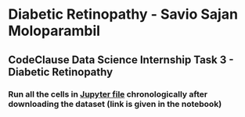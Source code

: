 # Diabetic Retinopathy - Savio Sajan Moloparambil
## CodeClause Data Science Internship Task 3 - Diabetic Retinopathy

### Run all the cells in [Jupyter file](https://github.com/saviosajanm/Diabetic_Retinopathy/blob/main/Task_3_Diabetic_Retinopathy_Savio_Sajan.ipynb) chronologically after downloading the dataset (link is given in the notebook)
